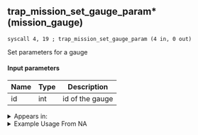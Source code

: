 ## trap_mission_set_gauge_param* (mission_gauge)

`syscall 4, 19 ; trap_mission_set_gauge_param (4 in, 0 out)`

Set parameters for a gauge

#### Input parameters
| Name | Type | Description
|------|------|------------
| id   | int   | id of the gauge




<details>
	<summary>Appears in:</summary>

</details>

<details>
	<summary>Example Usage From NA</summary>
```

```
</details>

